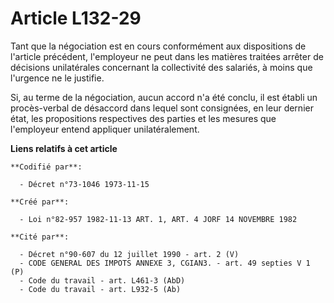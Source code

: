 # Article L132-29

Tant que la négociation est en cours conformément aux dispositions de l'article précédent, l'employeur ne peut dans les
matières traitées arrêter de décisions unilatérales concernant la collectivité des salariés, à moins que l'urgence ne le
justifie.

Si, au terme de la négociation, aucun accord n'a été conclu, il est établi un procès-verbal de désaccord dans lequel sont
consignées, en leur dernier état, les propositions respectives des parties et les mesures que l'employeur entend appliquer
unilatéralement.

**Liens relatifs à cet article**

	**Codifié par**:

	  - Décret n°73-1046 1973-11-15

	**Créé par**:

	  - Loi n°82-957 1982-11-13 ART. 1, ART. 4 JORF 14 NOVEMBRE 1982

	**Cité par**:

	  - Décret n°90-607 du 12 juillet 1990 - art. 2 (V)
	  - CODE GENERAL DES IMPOTS ANNEXE 3, CGIAN3. - art. 49 septies V 1 (P)
	  - Code du travail - art. L461-3 (AbD)
	  - Code du travail - art. L932-5 (Ab)
